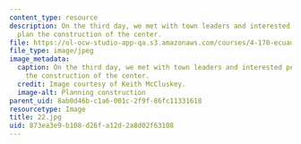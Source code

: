 ```yaml
---
content_type: resource
description: On the third day, we met with town leaders and interested people, to
  plan the construction of the center.
file: https://ol-ocw-studio-app-qa.s3.amazonaws.com/courses/4-170-ecuador-workshop-fall-2006/873ea3e9b108d26fa12d2a8d02f63108_22.jpg
file_type: image/jpeg
image_metadata:
  caption: On the third day, we met with town leaders and interested people, to plan
    the construction of the center.
  credit: Image courtesy of Keith McCluskey.
  image-alt: Planning construction
parent_uid: 8ab0d46b-c1a6-001c-2f9f-86fc11331618
resourcetype: Image
title: 22.jpg
uid: 873ea3e9-b108-d26f-a12d-2a8d02f63108
---
```

